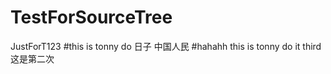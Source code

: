 # TestForSourceTree
JustForT123
#this is tonny do 日子  中国人民
#hahahh
this is tonny do it third 这是第二次


